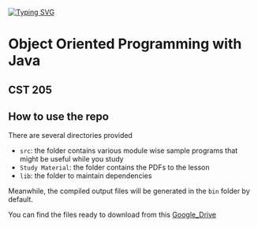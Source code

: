 [![Typing SVG](https://readme-typing-svg.demolab.com?font=Fira+Code&duration=1000&pause=1000&random=false&width=435&lines=Hola+Buddy!%F0%9F%98%81;Hope+you+are+doing+well...%F0%9F%98%8A)](https://github.com/milangmatt)


# Object Oriented Programming with Java
## CST 205




## How to use the repo

There are several directories provided

- `src`: the folder contains various module wise sample programs that might be useful while you study
- `Study Material`: the folder contains the PDFs to the lesson
- `lib`: the folder to maintain dependencies

Meanwhile, the compiled output files will be generated in the `bin` folder by default.

You can find the files ready to download from this [Google_Drive](https://drive.google.com/drive/folders/1dofQwsP3exdD2-V3K9TDnejXpUF3uWTs?usp=sharing)

